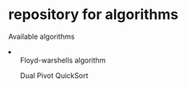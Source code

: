 # repository for algorithms 

Available algorithms
<li>
<ul>Floyd-warshells algorithm</ul>
<ul>Dual Pivot QuickSort</ul>
</li>

